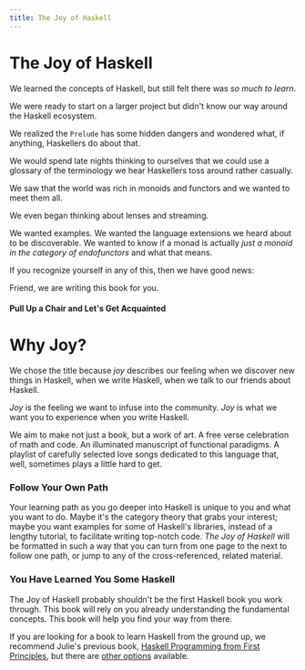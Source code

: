 ```yaml
---
title: The Joy of Haskell
---
```

# The Joy of Haskell

We learned the concepts of Haskell, but still felt there was *_so_ much to learn*. 

We were ready to start on a larger project but didn't know our way around the Haskell ecosystem.

We realized the `Prelude` has some hidden dangers and wondered what, if anything, Haskellers do about that.

We would spend late nights thinking to ourselves that we could use a glossary of the terminology we hear Haskellers toss around rather casually.

We saw that the world was rich in monoids and functors and we wanted to meet them all.

We even began thinking about lenses and streaming.

We wanted examples. We wanted the language extensions we heard about to be discoverable. We wanted to know if a monad is actually *just a monoid in the category of endofunctors* and what that means.

If you recognize yourself in any of this, then we have good news:

Friend, we are writing this book for you.

#### Pull Up a Chair and Let's Get Acquainted  

# Why Joy?  

We chose the title because *joy* describes our feeling when we discover new things in Haskell, when we write Haskell, when we talk to our friends about Haskell. 

*Joy* is the feeling we want to infuse into the community. *Joy* is what we want you to experience when you write Haskell.

We aim to make not just a book, but a work of art. A free verse celebration of math and code. An illuminated manuscript of functional paradigms. A playlist of carefully selected love songs dedicated to this language that, well, sometimes plays a little hard to get.

### Follow Your Own Path

Your learning path as you go deeper into Haskell is unique to you and what you want to do. Maybe it's the category theory that grabs your interest; maybe you want examples for some of Haskell's libraries, instead of a lengthy tutorial, to facilitate writing top-notch code. *The Joy of Haskell* will be formatted in such a way that you can turn from one page to the next to follow one path, or jump to any of the cross-referenced, related material. 

### You Have Learned You Some Haskell

The Joy of Haskell probably shouldn't be the first Haskell book you work through. This book will rely on you already understanding the fundamental concepts. This book will help you find your way from there. 

If you are looking for a book to learn Haskell from the ground up, we recommend Julie's previous book, [Haskell Programming from First Principles](http://haskellbook.com/), but there are [other options](https://haskell-lang.org/documentation) available.
